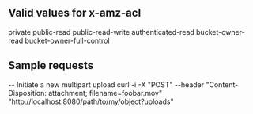 
Valid values for x-amz-acl
--------------------------
private
public-read
public-read-write
authenticated-read
bucket-owner-read
bucket-owner-full-control

Sample requests
---------------

-- Initiate a new multipart upload
curl -i -X "POST" --header "Content-Disposition: attachment; filename=foobar.mov" "http://localhost:8080/path/to/my/object?uploads"


